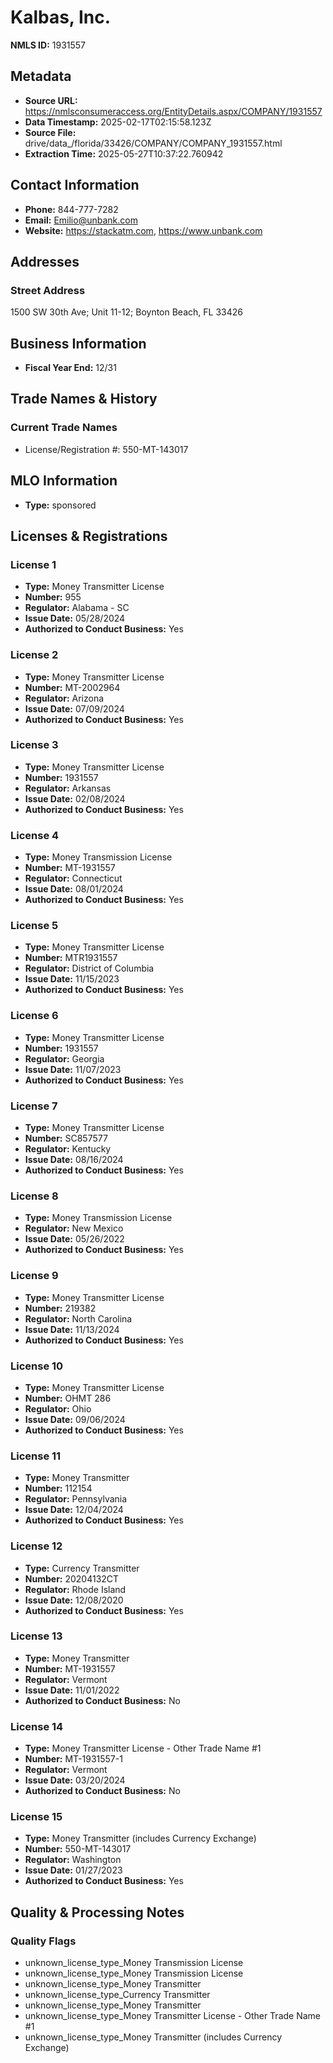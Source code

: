 # Kalbas, Inc.

**NMLS ID:** 1931557

## Metadata
- **Source URL:** https://nmlsconsumeraccess.org/EntityDetails.aspx/COMPANY/1931557
- **Data Timestamp:** 2025-02-17T02:15:58.123Z
- **Source File:** drive/data_/florida/33426/COMPANY/COMPANY_1931557.html
- **Extraction Time:** 2025-05-27T10:37:22.760942

## Contact Information
- **Phone:** 844-777-7282
- **Email:** Emilio@unbank.com
- **Website:** https://stackatm.com, https://www.unbank.com

## Addresses
### Street Address
1500 SW 30th Ave; Unit 11-12; Boynton Beach, FL 33426

## Business Information
- **Fiscal Year End:** 12/31

## Trade Names & History
### Current Trade Names
- License/Registration #: 550-MT-143017

## MLO Information
- **Type:** sponsored

## Licenses & Registrations

### License 1
- **Type:** Money Transmitter License
- **Number:** 955
- **Regulator:** Alabama - SC
- **Issue Date:** 05/28/2024
- **Authorized to Conduct Business:** Yes

### License 2
- **Type:** Money Transmitter License
- **Number:** MT-2002964
- **Regulator:** Arizona
- **Issue Date:** 07/09/2024
- **Authorized to Conduct Business:** Yes

### License 3
- **Type:** Money Transmitter License
- **Number:** 1931557
- **Regulator:** Arkansas
- **Issue Date:** 02/08/2024
- **Authorized to Conduct Business:** Yes

### License 4
- **Type:** Money Transmission License
- **Number:** MT-1931557
- **Regulator:** Connecticut
- **Issue Date:** 08/01/2024
- **Authorized to Conduct Business:** Yes

### License 5
- **Type:** Money Transmitter License
- **Number:** MTR1931557
- **Regulator:** District of Columbia
- **Issue Date:** 11/15/2023
- **Authorized to Conduct Business:** Yes

### License 6
- **Type:** Money Transmitter License
- **Number:** 1931557
- **Regulator:** Georgia
- **Issue Date:** 11/07/2023
- **Authorized to Conduct Business:** Yes

### License 7
- **Type:** Money Transmitter License
- **Number:** SC857577
- **Regulator:** Kentucky
- **Issue Date:** 08/16/2024
- **Authorized to Conduct Business:** Yes

### License 8
- **Type:** Money Transmission License
- **Regulator:** New Mexico
- **Issue Date:** 05/26/2022
- **Authorized to Conduct Business:** Yes

### License 9
- **Type:** Money Transmitter License
- **Number:** 219382
- **Regulator:** North Carolina
- **Issue Date:** 11/13/2024
- **Authorized to Conduct Business:** Yes

### License 10
- **Type:** Money Transmitter License
- **Number:** OHMT 286
- **Regulator:** Ohio
- **Issue Date:** 09/06/2024
- **Authorized to Conduct Business:** Yes

### License 11
- **Type:** Money Transmitter
- **Number:** 112154
- **Regulator:** Pennsylvania
- **Issue Date:** 12/04/2024
- **Authorized to Conduct Business:** Yes

### License 12
- **Type:** Currency Transmitter
- **Number:** 20204132CT
- **Regulator:** Rhode Island
- **Issue Date:** 12/08/2020
- **Authorized to Conduct Business:** Yes

### License 13
- **Type:** Money Transmitter
- **Number:** MT-1931557
- **Regulator:** Vermont
- **Issue Date:** 11/01/2022
- **Authorized to Conduct Business:** No

### License 14
- **Type:** Money Transmitter License - Other Trade Name #1
- **Number:** MT-1931557-1
- **Regulator:** Vermont
- **Issue Date:** 03/20/2024
- **Authorized to Conduct Business:** No

### License 15
- **Type:** Money Transmitter (includes Currency Exchange)
- **Number:** 550-MT-143017
- **Regulator:** Washington
- **Issue Date:** 01/27/2023
- **Authorized to Conduct Business:** Yes

## Quality & Processing Notes
### Quality Flags
- unknown_license_type_Money Transmission License
- unknown_license_type_Money Transmission License
- unknown_license_type_Money Transmitter
- unknown_license_type_Currency Transmitter
- unknown_license_type_Money Transmitter
- unknown_license_type_Money Transmitter License - Other Trade Name #1
- unknown_license_type_Money Transmitter (includes Currency Exchange)
